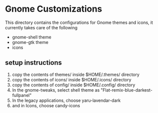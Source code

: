 # Gnome Customizations
This directory contains the configurations for Gnome themes and icons, it currently
takes care of the following
- gnome-shell theme
- gnome-gtk theme
- icons

## setup instructions
1. copy the contents of themes/ inside $HOME/.themes/ directory
2. copy the contents of icons/ inside $HOME/.icons/ directory
3. copy the contents of config/ inside $HOME/.config/ directory
4. In the gnome-tweaks, select shell theme as "Flat-remix-blue-darkest-fullpanel"
5. In the legacy applications, choose yaru-lavendar-dark
6. and in Icons, choose candy-icons
